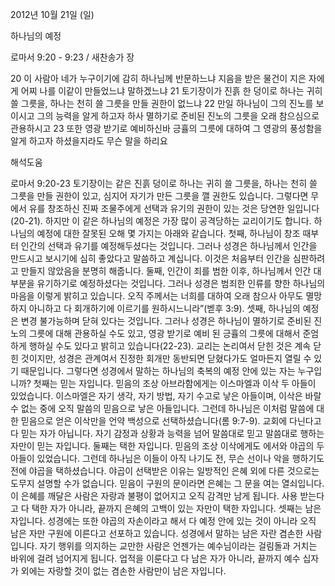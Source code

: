 2012년 10월 21일 (일)

하나님의 예정



로마서 9:20 - 9:23 / 새찬송가  장


20 이 사람아 네가 누구이기에 감히 하나님께 반문하느냐 지음을 받은 물건이 지은 자에게 어찌 나를 이같이 만들었느냐 말하겠느냐 21 토기장이가 진흙 한 덩이로 하나는 귀히 쓸 그릇을, 하나는 천히 쓸 그릇을 만들 권한이 없느냐 22 만일 하나님이 그의 진노를 보이시고 그의 능력을 알게 하고자 하사 멸하기로 준비된 진노의 그릇을 오래 참으심으로 관용하시고 23 또한 영광 받기로 예비하신바 긍휼의 그릇에 대하여 그 영광의 풍성함을 알게 하고자 하셨을지라도 무슨 말을 하리요

해석도움





로마서 9:20-23
토기장이는 같은 진흙 덩이로 하나는 귀히 쓸 그릇을, 하나는 천히 쓸 그릇을 만들 권한이 있고, 심지어 자기가 만든 그릇을 깰 권한도 있습니다. 그렇다면 무에서 유를 창조하신 진짜 조물주에게 선택과 유기의 권한이 있는 것은 당연한 일입니다(20-21). 하지만 이 같은 하나님의 예정은 가장 많이 공격당하는 교리이기도 합니다. 하나님의 예정에 대한 잘못된 오해 몇 가지는 아래와 같습니다. 
첫째, 하나님이 창조 때부터 인간의 선택과 유기를 예정해두셨다는 것입니다. 그러나 성경은 하나님께서 인간을 만드시고 보시기에 심히 좋았다고 말씀하고 계십니다. 이것은 처음부터 인간을 심판하려고 만들지 않았음을 분명히 해줍니다. 둘째, 인간이 죄를 범한 이후, 하나님께서 인간 대부분을 유기하기로 예정하셨다는 것입니다. 그러나 성경은 범죄한 인류를 향한 하나님의 마음을 이렇게 밝히고 있습니다. 오직 주께서는 너희를 대하여 오래 참으사 아무도 멸망하지 아니하고 다 회개하기에 이르기를 원하시느니라”(벧후 3:9). 셋째, 하나님의 예정은 변경 불가능하며 닫혀 있다는 것입니다. 그러나 성경은 하나님이 멸하기로 준비된 진노의 그릇에 대해 관용하실 수도 있고, 영광 받기로 예비 된 긍휼의 그릇에 대해서 준엄하게 행하실 수도 있다고 밝히고 있습니다(22-23). 교리는 논리여서 닫힌 것은 계속 닫힌 것이지만, 성경은 관계여서 진정한 회개만 동반되면 닫혔다가도 얼마든지 열릴 수 있기 때문입니다. 
그렇다면 성경에서 말하는 하나님의 축복의 예정 안에 있는 자는 누구입니까?
첫째는 믿는 자입니다. 믿음의 조상 아브라함에게는 이스마엘과 이삭 두 아들이 있었습니다. 이스마엘은 자기 생각, 자기 방법, 자기 수고로 낳은 아들이며, 이삭은 바랄 수 없는 중에 오직 말씀의 믿음으로 낳은 아들입니다. 그런데 하나님은 이처럼 말씀에 대한 믿음으로 얻은 이삭만을 언약 백성으로 선택하셨습니다(롬 9:7-9). 교회에 다닌다고 다 믿는 자가 아닙니다. 자기 감정과 상황과 능력을 넘어 말씀대로 믿고 말씀대로 행하는 자만이 믿는 자입니다. 둘째는 택한 자입니다. 믿음의 조상 이삭에게도 에서와 야곱의 두 아들이 있었습니다. 그런데 하나님은 이들이 아직 나기도 전, 무슨 선이나 악을 행하기도 전에 야곱을 택하셨습니다. 야곱이 선택받은 이유는 일방적인 은혜 외에 다른 것으로는 도무지 설명할 수가 없습니다. 믿음이 구원의 문이라면 은혜는 그 문을 여는 열쇠입니다. 이 은혜를 깨달은 사람은 자랑과 불평이 없어지고 오직 감격만 남게 됩니다. 사용 받는다고 다 택한 자가 아니라, 끝까지 은혜의 고백이 있는 자만이 택한 자입니다. 셋째는 남은 자입니다. 성경에는 또한 야곱의 자손이라고 해서 다 예정 안에 있는 것이 아니라 오직 남은 자만 구원에 이른다고 선포하고 있습니다. 성경에서 말하는 남은 자란 겸손한 사람입니다. 자기 행위를 의지하는 교만한 사람은 언젠가는 예수님이라는 걸림돌과 거치는 바위에 걸려 넘어지게 됩니다. 업적을 이룬다고 다 남은 자가 아니라, 끝까지 예수 십자가 외에는 자랑할 것이 없는 겸손한 사람만이 남은 자입니다.